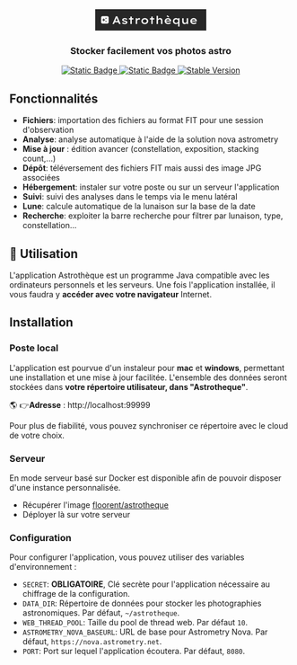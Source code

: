<div align="center">

<img src="img/logo.png"/>

<h3 align="center">Stocker facilement vos photos astro</h3>
<a href="https://github.com/javalin/javalin/actions/workflows/main.yml">
<img alt="Static Badge" src="https://img.shields.io/badge/Build-draft-orange">
</a>
  <!--License badge-->
  <a href="https://github.com/javalin/javalin/blob/master/LICENSE">
    <img alt="Static Badge" src="https://img.shields.io/badge/License-MIT-blue">
  </a>
  <!--Maven central stable version badge-->
  <a href="https://central.sonatype.com/artifact/io.javalin/javalin">
    <img alt="Stable Version" src="https://img.shields.io/maven-central/v/io.javalin/javalin?label=stable">
  </a>
</div>

## Fonctionnalités

* **Fichiers**: importation des fichiers au format FIT pour une session d'observation
* **Analyse**: analyse automatique à l'aide de la solution nova astrometry
* **Mise à jour** : édition avancer (constellation, exposition, stacking count,...)
* **Dépôt**: téléversement des fichiers FIT mais aussi des image JPG associées
* **Hébergement**: instaler sur votre poste ou sur un serveur l'application
* **Suivi**: suivi des analyses dans le temps via le menu latéral
* **Lune**: calcule automatique de la lunaison sur la base de la date
* **Recherche**: exploiter la barre recherche pour filtrer par lunaison, type, constellation...

## 👋 Utilisation

L'application Astrothèque est un programme Java compatible avec les ordinateurs personnels et les serveurs.
Une fois l'application installée, il vous faudra y **accéder avec votre navigateur** Internet.

## Installation

### Poste local

L'application est pourvue d'un instaleur pour **mac** et **windows**, permettant une installation et une mise à jour
facilitée.
L'ensemble des données seront stockées dans **votre répertoire utilisateur, dans "Astrotheque"**.

🌎 👉**Adresse** : http://localhost:99999

Pour plus de fiabilité, vous pouvez synchroniser ce répertoire avec le cloud de votre choix.

### Serveur

En mode serveur basé sur Docker est disponible afin de pouvoir disposer d'une instance personnalisée.

* Récupérer l'image [floorent/astrotheque](https://hub.docker.com/r/floorent/astrotheque)
* Déployer là sur votre serveur

### Configuration

Pour configurer l'application, vous pouvez utiliser des variables d'environnement :

- `SECRET`: **OBLIGATOIRE**, Clé secrète pour l'application nécessaire au chiffrage de la configuration.
- `DATA_DIR`: Répertoire de données pour stocker les photographies astronomiques. Par défaut, `~/astrotheque`.
- `WEB_THREAD_POOL`: Taille du pool de thread web. Par défaut `10`.
- `ASTROMETRY_NOVA_BASEURL`: URL de base pour Astrometry Nova. Par défaut, `https://nova.astrometry.net`.
- `PORT`: Port sur lequel l'application écoutera. Par défaut, `8080`.





   